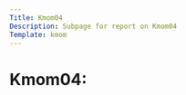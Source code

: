 ```yaml
---
Title: Kmom04
Description: Subpage for report on Kmom04
Template: kmom
---
```


Kmom04:
==================
